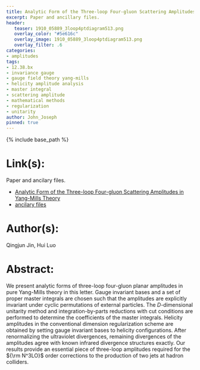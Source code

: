 ```yaml
---
title: Analytic Form of the Three-loop Four-gluon Scattering Amplitudes in Yang-Mills Theory
excerpt: Paper and ancillary files.
header:
   teaser: 1910_05889_3loop4ptdiagram513.png
   overlay_color: "#5e616c"
   overlay_image: 1910_05889_3loop4ptdiagram513.png
   overlay_filter: .6
categories:
- amplitudes
tags:
- 12.38.bx
- invariance gauge
- gauge field theory yang-mills
- helicity amplitude analysis
- master integral
- scattering amplitude
- mathematical methods
- regularization
- unitarity
author: John_Joseph
pinned: true
---
```

{% include base_path %}

# Link(s):
Paper and ancilary files.
  * [Analytic Form of the Three-loop Four-gluon Scattering Amplitudes in Yang-Mills Theory](https://arxiv.org/abs/1910.05889)
  * [ancilary files](https://arxiv.org/src/1910.05889/anc)

# Author(s):
Qingjun Jin, Hui Luo

# Abstract:
We present analytic forms of three-loop four-gluon planar amplitudes in pure Yang-Mills theory in this letter. Gauge invariant bases and a set of proper master integrals are chosen such that the amplitudes are explicitly invariant under cyclic permutations of external particles. The $D$-dimensional unitarity method and integration-by-parts reductions with cut conditions are performed to determine the coefficients of the master integrals. Helicity amplitudes in the conventional dimension regularization scheme are obtained by setting gauge invariant bases to helicity configurations. After renormalizing the ultraviolet divergences, remaining divergences of the amplitudes agree with known infrared divergence structures exactly. Our results provide an essential piece of three-loop amplitudes required for the ${\rm N^3LO}$ order corrections to the production of two jets at hadron colliders.